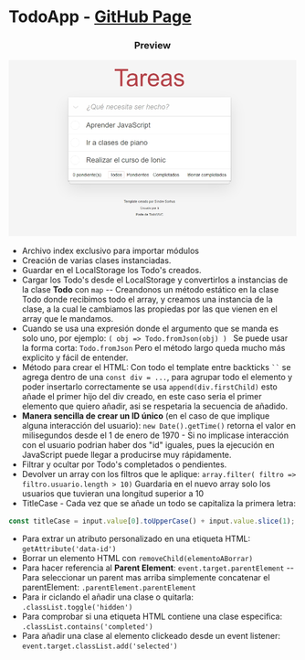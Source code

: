 # TodoApp - [GitHub Page](https://alesyt0h.github.io/javascript-todoApp/#/)

<h3 align="center">Preview</h3>
<p align="center">
  <img src="https://github.com/alesyt0h/javascript-todoApp/blob/main/todoApp%20-%20Preview.jpg?raw=true" style="width:630px" alt="TodoApp - Preview"/>
</p>


* Archivo index exclusivo para importar módulos
* Creación de varias clases instanciadas.
* Guardar en el LocalStorage los Todo's creados.
* Cargar los Todo's desde el LocalStorage y convertirlos a instancias de la clase **Todo** con `map` -- Creandonos un método estático en la clase Todo donde recibimos todo el array, y creamos una instancia de la clase, a la cual le cambiamos las propiedas por las que vienen en el array que le mandamos.
* Cuando se usa una expresión donde el argumento que se manda es solo uno, por ejemplo: `( obj => Todo.fromJson(obj) ) ` Se puede usar la forma corta: ` Todo.fromJson ` Pero el método largo queda mucho más explicito y fácil de entender.
* Método para crear el HTML: Con todo el template entre backticks ` `` `  se agrega dentro de una `const div = ...`, para agrupar todo el elemento y poder insertarlo correctamente se usa `append(div.firstChild)` esto añade el primer hijo del div creado, en este caso seria el primer elemento que quiero añadir, asi se respetaria la secuencia de añadido.
* **Manera sencilla de crear un ID único** (en el caso de que implique alguna interacción del usuario): `new Date().getTime()` retorna el valor en milisegundos desde el 1 de enero de 1970 - Si no implicase interacción con el usuario podrian haber dos "id" iguales, pues la ejecución en JavaScript puede llegar a producirse muy rápidamente.
* Filtrar y ocultar por Todo's completados o pendientes. 
* Devolver un array con los filtros que le aplique: `array.filter( filtro => filtro.usuario.length > 10)` Guardaria en el nuevo array solo los usuarios que tuvieran una longitud superior a 10
* TitleCase - Cada vez que se añade un todo se capitaliza la primera letra: 
```javascript
const titleCase = input.value[0].toUpperCase() + input.value.slice(1);
```
* Para extrar un atributo personalizado en una etiqueta HTML: `getAttribute('data-id')`
* Borrar un elemento HTML con `removeChild(elementoABorrar)` 
* Para hacer referencia al **Parent Element**: `event.target.parentElement` -- Para seleccionar un parent mas arriba simplemente concatenar el parentElement: `.parentElement.parentElement` 
* Para ir ciclando el añadir una clase o quitarla: `.classList.toggle('hidden')` 
* Para comprobar si una etiqueta HTML contiene una clase especifica: `.classList.contains('completed')`
* Para añadir una clase al elemento clickeado desde un event listener: ` event.target.classList.add('selected')`
